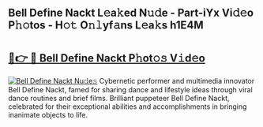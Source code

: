 ## Bell Define Nackt L𝚎a𝚔ed N𝚞𝚍e - Part-iYx Vi𝚍𝚎o P𝚑𝚘tos - H𝚘𝚝 O𝚗𝚕yf𝚊ns L𝚎a𝚔s h1E4M

# <h2><a href="http://kfaqus.oniu.top/?m=Bell+Define+Nackt">🔗👉 🔴 Bell Define Nackt P𝚑ot𝚘𝚜 V𝚒d𝚎o</a></h2>

[![Bell Define Nackt Nu𝚍e𝚜](https://i.imgur.com/0qMVB7G.gif)](http://kfaqus.oniu.top/?m=Bell+Define+Nackt)
Cybernetic performer and multimedia innovator Bell Define Nackt, famed for sharing dance and lifestyle ideas through viral dance routines and brief films. Brilliant puppeteer Bell Define Nackt, celebrated for their exceptional abilities and accomplishments in bringing inanimate objects to life.  
